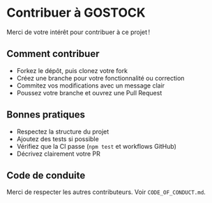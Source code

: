 # Contribuer à GOSTOCK

Merci de votre intérêt pour contribuer à ce projet !

## Comment contribuer
- Forkez le dépôt, puis clonez votre fork
- Créez une branche pour votre fonctionnalité ou correction
- Commitez vos modifications avec un message clair
- Poussez votre branche et ouvrez une Pull Request

## Bonnes pratiques
- Respectez la structure du projet
- Ajoutez des tests si possible
- Vérifiez que la CI passe (`npm test` et workflows GitHub)
- Décrivez clairement votre PR

## Code de conduite
Merci de respecter les autres contributeurs. Voir `CODE_OF_CONDUCT.md`.
